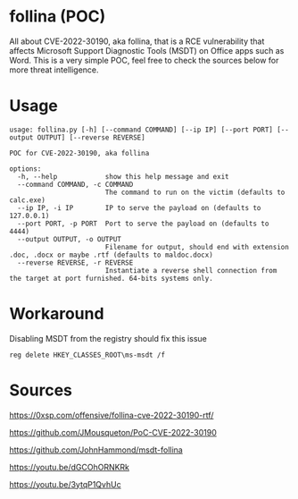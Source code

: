 # follina (POC)
All about CVE-2022-30190, aka follina, that is a RCE vulnerability that affects Microsoft Support Diagnostic Tools (MSDT) on Office apps such as Word. This is a very simple POC, feel free to check the sources below for more threat intelligence.

# Usage
```commandline
usage: follina.py [-h] [--command COMMAND] [--ip IP] [--port PORT] [--output OUTPUT] [--reverse REVERSE]

POC for CVE-2022-30190, aka follina

options:
  -h, --help            show this help message and exit
  --command COMMAND, -c COMMAND
                        The command to run on the victim (defaults to calc.exe)
  --ip IP, -i IP        IP to serve the payload on (defaults to 127.0.0.1)
  --port PORT, -p PORT  Port to serve the payload on (defaults to 4444)
  --output OUTPUT, -o OUTPUT
                        Filename for output, should end with extension .doc, .docx or maybe .rtf (defaults to maldoc.docx)
  --reverse REVERSE, -r REVERSE
                        Instantiate a reverse shell connection from the target at port furnished. 64-bits systems only.
```

# Workaround
Disabling MSDT from the registry should fix this issue
```
reg delete HKEY_CLASSES_ROOT\ms-msdt /f
```

# Sources
https://0xsp.com/offensive/follina-cve-2022-30190-rtf/

https://github.com/JMousqueton/PoC-CVE-2022-30190

https://github.com/JohnHammond/msdt-follina

https://youtu.be/dGCOhORNKRk

https://youtu.be/3ytqP1QvhUc
